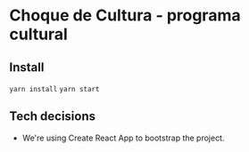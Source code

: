 # Choque de Cultura - programa cultural

## Install

`yarn install`
`yarn start`

## Tech decisions
- We're using Create React App to bootstrap the project.
